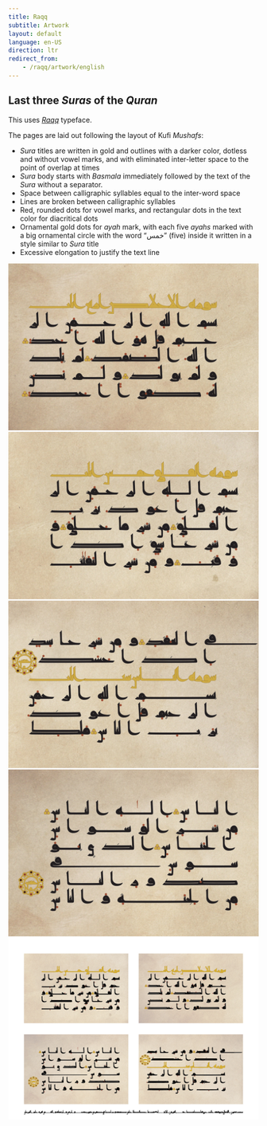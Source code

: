 ```yaml
---
title: Raqq
subtitle: Artwork
layout: default
language: en-US
direction: ltr
redirect_from:
    - /raqq/artwork/english
---
```


## Last three _Suras_ of the _Quran_

This uses [_Raqq_](/raqq/english) typeface.

The pages are laid out following the layout of Kufi _Mushafs_:
- _Sura_ titles are written in gold and outlines with a darker color, dotless and without vowel marks, and with eliminated inter-letter space to the point of overlap at times
- _Sura_ body starts with _Basmala_ immediately followed by the text of the _Sura_ without a separator.
- Space between calligraphic syllables equal to the inter-word space
- Lines are broken between calligraphic syllables
- Red, rounded dots for vowel marks, and rectangular dots in the text color for diacritical dots
- Ornamental gold dots for _ayah_ mark, with each five _ayahs_ marked with a big ornamental circle with the word “خمس” (five) inside it written in a style similar to _Sura_ title
- Excessive elongation to justify the text line

![Surat il-Ikhlas](/assets/images/artwork/sura-112-113-114-p1.jpg "Surat il-Ikhlas")
![Beginning of Surat al-Falaq](/assets/images/artwork/sura-112-113-114-p2.jpg "Beginning of Surat al-Falaq")
![End of Surat al-Falaq and beginning of Surat al-Nas](/assets/images/artwork/sura-112-113-114-p3.jpg "End of Surat al-Falaq and beginning of Surat al-Nas")
![End of Surat al-Nas](/assets/images/artwork/sura-112-113-114-p4.jpg "End of Surat al-Nas")
![The four pages combined](/assets/images/artwork/sura-combined.jpg "The four pages combined")
